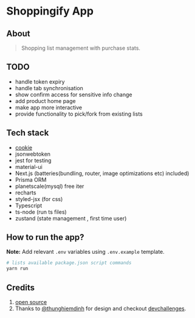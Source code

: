 # Shoppingify App

## About

> Shopping list management with purchase stats. 

## TODO

- handle token expiry
- handle tab synchronisation
- show confirm access for sensitive info change
- add product home page
- make app more interactive
- provide functionality to pick/fork from existing lists

## Tech stack

- [cookie](https://www.npmjs.com/package/cookie)
- jsonwebtoken
- jest for testing
- material-ui
- Next.js (batteries(bundling, router, image optimizations etc) included)
- Prisma ORM
- planetscale(mysql) free iter
- recharts
- styled-jsx (for css)
- Typescript
- ts-node (run ts files)
- zustand (state management , first time user)

## How to run the app?

**Note:** Add relevant `.env` variables using `.env.example` template.

```sh
# lists available package.json script commands
yarn run
```

## Credits

1. [open source](https://gist.github.com/0xafz/d5cfdef2d1b7767e8df321f9fd56f79b)
2. Thanks to [@thunghiemdinh](https://twitter.com/thunghiemdinh) for design and checkout [devchallenges](https://devchallenges.io/).
